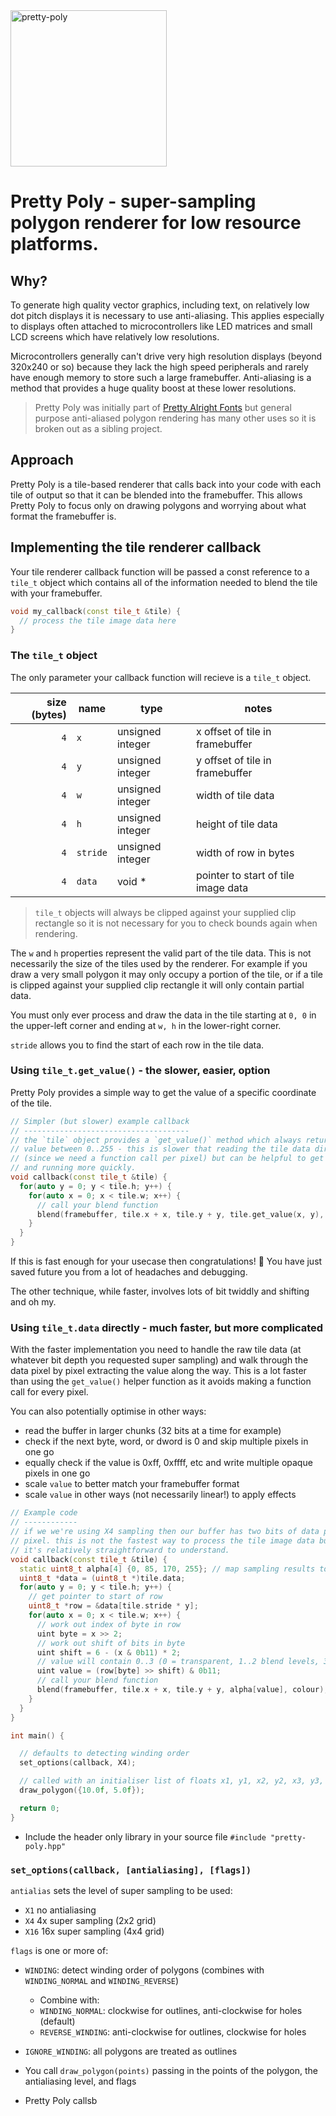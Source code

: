 <img width="250" alt="pretty-poly" src="https://user-images.githubusercontent.com/297930/185789112-59e12fb4-e4ab-4fa1-bf2d-5c16e39d6dc9.png">

# Pretty Poly - super-sampling polygon renderer for low resource platforms.

## Why?

To generate high quality vector graphics, including text, on relatively low dot pitch displays it is necessary to use anti-aliasing. This applies especially to displays often attached to microcontrollers like LED matrices and small LCD screens which have relatively low resolutions.

Microcontrollers generally can't drive very high resolution displays (beyond 320x240 or so) because they lack the high speed peripherals and rarely have enough memory to store such a large framebuffer. Anti-aliasing is a method that provides a huge quality boost at these lower resolutions.

> Pretty Poly was initially part of [Pretty Alright Fonts](https://github.com/lowfatcode/pretty-alright-fonts) but general purpose anti-aliased polygon rendering has many other uses so it is broken out as a sibling project.

## Approach

Pretty Poly is a tile-based renderer that calls back into your code with each tile of output so that it can be blended into the framebuffer. This allows Pretty Poly to focus only on drawing polygons and worrying about what format the framebuffer is.

## Implementing the tile renderer callback

Your tile renderer callback function will be passed a const reference to a
`tile_t` object which contains all of the information needed to blend the
tile with your framebuffer.

```c++
void my_callback(const tile_t &tile) {
  // process the tile image data here
}
```

### The `tile_t` object

The only parameter your callback function will recieve is a `tile_t` object.

|size (bytes)|name|type|notes|
|--:|---|---|---|
|`4`|`x`|unsigned integer|x offset of tile in framebuffer|
|`4`|`y`|unsigned integer|y offset of tile in framebuffer|
|`4`|`w`|unsigned integer|width of tile data|
|`4`|`h`|unsigned integer|height of tile data|
|`4`|`stride`|unsigned integer|width of row in bytes|
|`4`|`data`|void *|pointer to start of tile image data|

> `tile_t` objects will always be clipped against your supplied clip rectangle
> so it is not necessary for you to check bounds again when rendering.

The `w` and `h` properties represent the valid part of the tile data. This is
not necessarily the size of the tiles used by the renderer. For example if you
draw a very small polygon it may only occupy a portion of the tile, or if a 
tile is clipped against your supplied clip rectangle it will only contain 
partial data.

You must only ever process and draw the data in the tile starting at `0, 0` in 
the upper-left corner and ending at `w, h` in the lower-right corner.

`stride` allows you to find the start of each row in the tile data.


### Using `tile_t.get_value()` - the slower, easier, option

Pretty Poly provides a simple way to get the value of a specific coordinate of the tile.


```c++
// Simpler (but slower) example callback
// -------------------------------------
// the `tile` object provides a `get_value()` method which always returns a 
// value between 0..255 - this is slower that reading the tile data directly 
// (since we need a function call per pixel) but can be helpful to get up 
// and running more quickly.
void callback(const tile_t &tile) {
  for(auto y = 0; y < tile.h; y++) {
    for(auto x = 0; x < tile.w; x++) {      
      // call your blend function
      blend(framebuffer, tile.x + x, tile.y + y, tile.get_value(x, y), colour);
    }
  }
}
```

If this is fast enough for your usecase then congratulations! 🥳 You have 
just saved future you from a lot of headaches and debugging.

The other technique, while faster, involves lots of bit twiddly and shifting
and oh my.

### Using `tile_t.data` directly - much faster, but more complicated

With the faster implementation you need to handle the raw tile data (at whatever bit depth you requested super sampling) and walk through the data pixel by pixel extracting the value along the way. This is a lot faster than using the `get_value()` helper function as it avoids making a function call for every pixel.

You can also potentially optimise in other ways:

- read the buffer in larger chunks (32 bits at a time for example)
- check if the next byte, word, or dword is 0 and skip multiple pixels in one go
- equally check if the value is 0xff, 0xffff, etc and write multiple opaque pixels in one go
- scale `value` to better match your framebuffer format
- scale `value` in other ways (not necessarily linear!) to apply effects

```c++
// Example code
// ------------
// if we we're using X4 sampling then our buffer has two bits of data per
// pixel. this is not the fastest way to process the tile image data but 
// it's relatively straightforward to understand.
void callback(const tile_t &tile) {
  static uint8_t alpha[4] {0, 85, 170, 255}; // map sampling results to alpha values
  uint8_t *data = (uint8_t *)tile.data;
  for(auto y = 0; y < tile.h; y++) {
    // get pointer to start of row
    uint8_t *row = &data[tile.stride * y];
    for(auto x = 0; x < tile.w; x++) {
      // work out index of byte in row
      uint byte = x >> 2;
      // work out shift of bits in byte
      uint shift = 6 - (x & 0b11) * 2;
      // value will contain 0..3 (0 = transparent, 1..2 blend levels, 3 = opaque)
      uint value = (row[byte] >> shift) & 0b11;      
      // call your blend function
      blend(framebuffer, tile.x + x, tile.y + y, alpha[value], colour);
    }
  }
}

int main() {

  // defaults to detecting winding order
  set_options(callback, X4);

  // called with an initialiser list of floats x1, y1, x2, y2, x3, y3, etc...
  draw_polygon({10.0f, 5.0f});

  return 0;
}


```

- Include the header only library in your source file `#include "pretty-poly.hpp"`
### `set_options(callback, [antialiasing], [flags])`

`antialias` sets the level of super sampling to be used:
  - `X1` no antialiasing
  - `X4` 4x super sampling (2x2 grid)
  - `X16` 16x super sampling (4x4 grid)

`flags` is one or more of:
  - `WINDING`: detect winding order of polygons (combines with `WINDING_NORMAL` and `WINDING_REVERSE`)
    - Combine with:
    - `WINDING_NORMAL`: clockwise for outlines, anti-clockwise for holes (default)
    - `REVERSE_WINDING`: anti-clockwise for outlines, clockwise for holes
  - `IGNORE_WINDING`: all polygons are treated as outlines


- You call `draw_polygon(points)` passing in the points of the polygon, the antialiasing level, and flags
- Pretty Poly callsb
